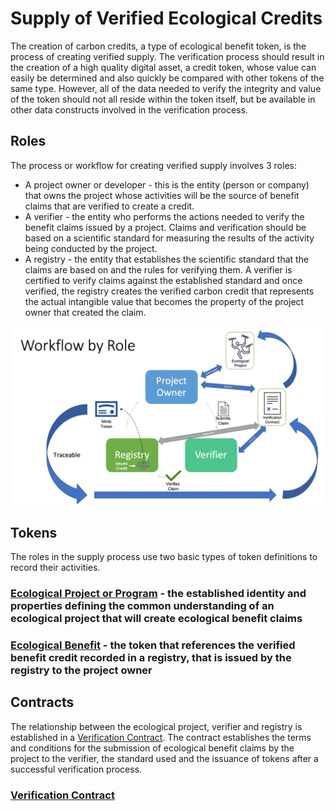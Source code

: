 # Supply of Verified Ecological Credits

The creation of carbon credits, a type of ecological benefit token, is the process of creating verified supply. The verification process should result in the creation of a high quality digital asset, a credit token, whose value can easily be determined and also quickly be compared with other tokens of the same type. However, all of the data needed to verify the integrity and value of the token should not all reside within the token itself, but be available in other data constructs involved in the verification process.

## Roles

The process or workflow for creating verified supply involves 3 roles:

- A project owner or developer - this is the entity (person or company) that owns the project whose activities will be the source of benefit claims that are verified to create a credit.
- A verifier - the entity who performs the actions needed to verify the benefit claims issued by a project. Claims and verification should be based on a scientific standard for measuring the results of the activity being conducted by the project.
- A registry - the entity that establishes the scientific standard that the claims are based on and the rules for verifying them. A verifier is certified to verify claims against the established standard and once verified, the registry creates the verified carbon credit that represents the actual intangible value that becomes the property of the project owner that created the claim.

![Supply](../images/vem-wf.png)

## Tokens

The roles in the supply process use two basic types of token definitions to record their activities.

### [Ecological Project or Program](ep.md) - the established identity and properties defining the common understanding of an ecological project that will create ecological benefit claims

### [Ecological Benefit](ccp.md) - the token that references the verified benefit credit recorded in a registry, that is issued by the registry to the project owner

## Contracts

The relationship between the ecological project, verifier and registry is established in a [Verification Contract](verification.md). The contract establishes the terms and conditions for the submission of ecological benefit claims by the project to the verifier, the standard used and the issuance of tokens after a successful verification process.

### [Verification Contract](verification.md)
